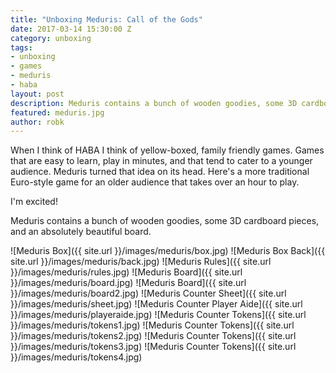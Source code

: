 ```yaml
---
title: "Unboxing Meduris: Call of the Gods"
date: 2017-03-14 15:30:00 Z
category: unboxing
tags:
- unboxing
- games
- meduris
- haba
layout: post
description: Meduris contains a bunch of wooden goodies, some 3D cardboard pieces, and an absolutely beautiful board.
featured: meduris.jpg
author: robk
---
```


When I think of HABA I think of yellow-boxed, family friendly games. Games that are easy to learn, play in minutes, and that tend to cater to a younger audience.  Meduris turned that idea on its head. Here's a more traditional Euro-style game for an older audience that takes over an hour to play.

I'm excited!

Meduris contains a bunch of wooden goodies, some 3D cardboard pieces, and an absolutely beautiful board.

![Meduris Box]({{ site.url }}/images/meduris/box.jpg)
![Meduris Box Back]({{ site.url }}/images/meduris/back.jpg)
![Meduris Rules]({{ site.url }}/images/meduris/rules.jpg)
![Meduris Board]({{ site.url }}/images/meduris/board.jpg)
![Meduris Board]({{ site.url }}/images/meduris/board2.jpg)
![Meduris Counter Sheet]({{ site.url }}/images/meduris/sheet.jpg)
![Meduris Counter Player Aide]({{ site.url }}/images/meduris/playeraide.jpg)
![Meduris Counter Tokens]({{ site.url }}/images/meduris/tokens1.jpg)
![Meduris Counter Tokens]({{ site.url }}/images/meduris/tokens2.jpg)
![Meduris Counter Tokens]({{ site.url }}/images/meduris/tokens3.jpg)
![Meduris Counter Tokens]({{ site.url }}/images/meduris/tokens4.jpg)

